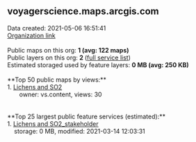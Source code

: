 <h2>voyagerscience.maps.arcgis.com</h2> Data created: 2021-05-06 16:51:41 <br /><a target='new' href='https://voyagerscience.maps.arcgis.com'>Organization link</a><br /><br />Public maps on this org: <b>1 (avg: 122 maps)</b><br />Public layers on this org: <b>2 </b>(<a target='new' href='https://services.arcgis.com/ZLxHvZNeliOC3hOr/ArcGIS/rest/services'>full service list</a>)<br />Estimated storaged used by feature layers: <b>0 MB (avg: 250 KB)</b><br /><br />**Top 50 public maps by views:**<br />  1. <a target='new' href='https://www.arcgis.com/home/item.html?id=169a933c58e04c2ba42344c4f5aa0899'>Lichens and SO2</a> <br />  &nbsp;&nbsp;&nbsp;&nbsp; &nbsp;&nbsp;owner: vs.content, views: 30<br /><br /><br />**Top 25 largest public feature services (estimated):**<br /> 1. <a target='new' href='https://www.arcgis.com/home/item.html?id=62be4657d4c04718846ccda6fb45fce5'>Lichens and SO2_stakeholder</a><br /> &nbsp;&nbsp;&nbsp;&nbsp;storage: 0 MB, modified: 2021-03-14 12:03:31<br />